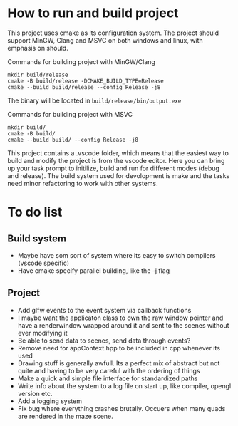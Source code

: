 # How to run and build project
This project uses cmake as its configuration system. The project should support MinGW, Clang and MSVC on both windows and linux, with emphasis on should. 

Commands for building project with MinGW/Clang
```
mkdir build/release
cmake -B build/release -DCMAKE_BUILD_TYPE=Release
cmake --build build/release --config Release -j8
```
The binary will be located in `build/release/bin/output.exe`

Commands for building project with MSVC
```
mkdir build/
cmake -B build/ 
cmake --build build/ --config Release -j8
```

This project contains a .vscode folder, which means that the easiest way to build and modify the project is from the vscode editor. Here you can bring up your task prompt to initilize, build and run for different modes (debug and release). The build system used for devolopment is make and the tasks need minor refactoring to work with other systems. 

# To do list

## Build system
- Maybe have som sort of system where its easy to switch compilers (vscode specific)
- Have cmake specify parallel building, like the -j<n> flag

## Project
- Add glfw events to the event system via callback functions
- I maybe want the applicaton class to own the raw window pointer and have a renderwindow wrapped around it and sent to the scenes without ever modifying it
- Be able to send data to scenes, send data through events?
- Remove need for appContext.hpp to be included in cpp whenever its used
- Drawing stuff is generally awfull. Its a perfect mix of abstract but not quite and having to be very careful with the ordering of things 
- Make a quick and simple file interface for standardized paths
- Write info about the system to a log file on start up, like compiler, opengl version etc. 
- Add a logging system
- Fix bug where everything crashes brutally. Occuers when many quads are rendered in the maze scene.